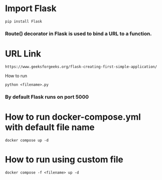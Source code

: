 # Import Flask
```
pip install Flask
```

### Route() decorator in Flask is used to bind a URL to a function.

# URL Link
```
https://www.geeksforgeeks.org/flask-creating-first-simple-application/
```

How to run
```
python <filename>.py
```
### By default Flask runs on port 5000

# How to run docker-compose.yml with default file name
```
docker compose up -d
```
# How to run using custom file
```
docker compose -f <filename> up -d
```

